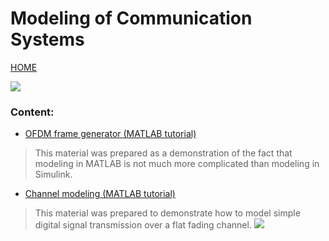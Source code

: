 # Modeling of Communication Systems

[HOME](https://github.com/kirlf/CSP/blob/master/README.md)

![](https://www.bcs.tu-darmstadt.de/media/bcs/slideshow_2018/WordCloud_gross.jpeg)

### Content:
   * [OFDM frame generator (MATLAB tutorial)](https://github.com/kirlf/CSP/blob/master/Different/OFDM/README.md)
   > This material was prepared as a demonstration of the fact that modeling in MATLAB is not much more complicated than modeling in Simulink.
   * [Channel modeling (MATLAB tutorial)](https://nbviewer.jupyter.org/gist/kirlf/4328eb389b3ddc9a0c350eaed468f870)
   > This material was prepared to demonstrate how to model simple digital signal transmission over a flat fading channel. 
![](https://raw.githubusercontent.com/kirlf/CSP/master/MIMO/assets/test-model.png)
